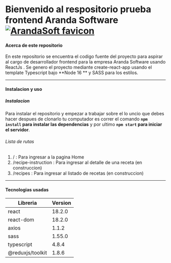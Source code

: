 # Bienvenido al respositorio prueba frontend Aranda Software  [![ArandaSoft favicon](https://arandasoft.com/wp-content/uploads/2021/03/cropped-favicon-aranda-software-2021-32x32.png)](https://arandasoft.com/wp-content/uploads/2021/03/cropped-favicon-aranda-software-2021-32x32.png)

#### Acerca de este repositorio

En este repositorio se encuentra el codigo fuente del proyecto para aspirar al cargo de desarrollador frontend para la empresa Aranda Software usando ReactJs  .
Se genero el proyecto mediante create-react-app usando el template Typescript bajo  **Node 16  **  y SASS para los estilos.

---
#### Instalacion y uso

##### Instalacion
Para instalar el repositorio y empezar a trabajar sobre el lo uncio que debes hacer despues de clonarlo tu computador es correr el comando **`npm install` para instalar las dependencias** y por ultimo **`npm start` para iniciar el servidor**.


###### Lista de rutas
1.  / : Para ingresar a la pagina Home
2. /recipe-instruction : Para ingresar al detalle de una receta (en construccion)
3. /recipes : Para ingresar al listado de recetas (en construccion)

---
#### Tecnologias usadas


Libreria  | Version
------------- | -------------
react  | 18.2.0
react-dom | 18.2.0
axios | 1.1.2
sass | 1.55.0
typescript | 4.8.4
@reduxjs/toolkit |  1.8.6



